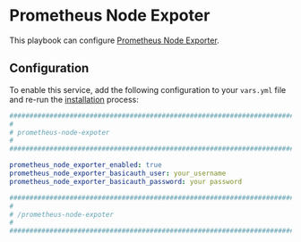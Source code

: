 # Prometheus Node Expoter

This playbook can configure [Prometheus Node Exporter](https://github.com/prometheus/node_exporter).

## Configuration

To enable this service, add the following configuration to your `vars.yml` file and re-run the [installation](../installing.md) process:

```yaml
########################################################################
#                                                                      #
# prometheus-node-expoter                                              #
#                                                                      #
########################################################################

prometheus_node_exporter_enabled: true
prometheus_node_exporter_basicauth_user: your_username
prometheus_node_exporter_basicauth_password: your password

########################################################################
#                                                                      #
# /prometheus-node-expoter                                             #
#                                                                      #
########################################################################
```
